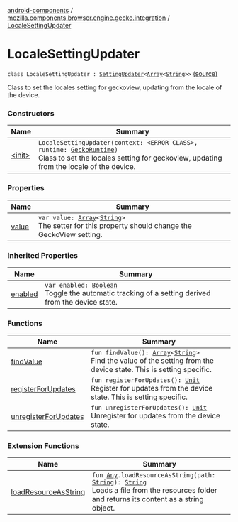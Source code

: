 [android-components](../../index.md) / [mozilla.components.browser.engine.gecko.integration](../index.md) / [LocaleSettingUpdater](./index.md)

# LocaleSettingUpdater

`class LocaleSettingUpdater : `[`SettingUpdater`](../-setting-updater/index.md)`<`[`Array`](https://kotlinlang.org/api/latest/jvm/stdlib/kotlin/-array/index.html)`<`[`String`](https://kotlinlang.org/api/latest/jvm/stdlib/kotlin/-string/index.html)`>>` [(source)](https://github.com/mozilla-mobile/android-components/blob/master/components/browser/engine-gecko-beta/src/main/java/mozilla/components/browser/engine/gecko/integration/LocaleSettingUpdater.kt#L17)

Class to set the locales setting for geckoview, updating from the locale of the device.

### Constructors

| Name | Summary |
|---|---|
| [&lt;init&gt;](-init-.md) | `LocaleSettingUpdater(context: <ERROR CLASS>, runtime: `[`GeckoRuntime`](https://mozilla.github.io/geckoview/javadoc/mozilla-central/org/mozilla/geckoview/GeckoRuntime.html)`)`<br>Class to set the locales setting for geckoview, updating from the locale of the device. |

### Properties

| Name | Summary |
|---|---|
| [value](value.md) | `var value: `[`Array`](https://kotlinlang.org/api/latest/jvm/stdlib/kotlin/-array/index.html)`<`[`String`](https://kotlinlang.org/api/latest/jvm/stdlib/kotlin/-string/index.html)`>`<br>The setter for this property should change the GeckoView setting. |

### Inherited Properties

| Name | Summary |
|---|---|
| [enabled](../-setting-updater/enabled.md) | `var enabled: `[`Boolean`](https://kotlinlang.org/api/latest/jvm/stdlib/kotlin/-boolean/index.html)<br>Toggle the automatic tracking of a setting derived from the device state. |

### Functions

| Name | Summary |
|---|---|
| [findValue](find-value.md) | `fun findValue(): `[`Array`](https://kotlinlang.org/api/latest/jvm/stdlib/kotlin/-array/index.html)`<`[`String`](https://kotlinlang.org/api/latest/jvm/stdlib/kotlin/-string/index.html)`>`<br>Find the value of the setting from the device state. This is setting specific. |
| [registerForUpdates](register-for-updates.md) | `fun registerForUpdates(): `[`Unit`](https://kotlinlang.org/api/latest/jvm/stdlib/kotlin/-unit/index.html)<br>Register for updates from the device state. This is setting specific. |
| [unregisterForUpdates](unregister-for-updates.md) | `fun unregisterForUpdates(): `[`Unit`](https://kotlinlang.org/api/latest/jvm/stdlib/kotlin/-unit/index.html)<br>Unregister for updates from the device state. |

### Extension Functions

| Name | Summary |
|---|---|
| [loadResourceAsString](../../mozilla.components.support.test.file/kotlin.-any/load-resource-as-string.md) | `fun `[`Any`](https://kotlinlang.org/api/latest/jvm/stdlib/kotlin/-any/index.html)`.loadResourceAsString(path: `[`String`](https://kotlinlang.org/api/latest/jvm/stdlib/kotlin/-string/index.html)`): `[`String`](https://kotlinlang.org/api/latest/jvm/stdlib/kotlin/-string/index.html)<br>Loads a file from the resources folder and returns its content as a string object. |
